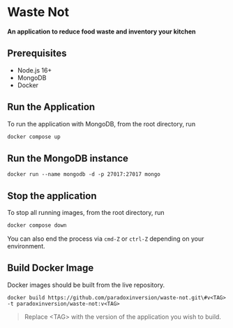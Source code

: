 # Waste Not

__An application to reduce food waste and inventory your kitchen__

## Prerequisites
- Node.js 16+
- MongoDB
- Docker

## Run the Application

To run the application with MongoDB, from the root directory, run

```sh
docker compose up
```

## Run the MongoDB instance

```
docker run --name mongodb -d -p 27017:27017 mongo
```

## Stop the application

To stop all running images, from the root directory, run

```sh
docker compose down
```

You can also end the process via `cmd-Z` or `ctrl-Z` depending on your environment.

## Build Docker Image

Docker images should be built from the live repository.

```
docker build https://github.com/paradoxinversion/waste-not.git\#v<TAG> -t paradoxinversion/waste-not:v<TAG>
```

> Replace \<TAG> with the version of the application you wish to build.